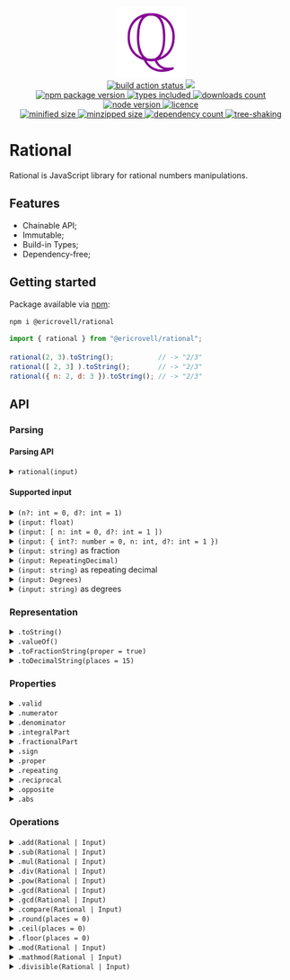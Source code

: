 <div align="center">
  <img
    alt="Set of rational numbers symbol"
    src="assets/logo.svg"
    width="125px"
    height="125px"
    padding="25px"
  />
</div>

<div align="center">
  <a href="https://github.com/EricRovell/rational/actions">
    <img alt="build action status" src="https://github.com/EricRovell/rational/workflows/build/badge.svg" />
  </a>
  <a href="https://codecov.io/gh/EricRovell/rational">
    <img src="https://codecov.io/gh/EricRovell/rational/branch/main/graph/badge.svg?token=OCTMR1R41W"/>
  </a>
</div>

<div align="center">
  <a href="https://www.npmjs.com/package/@ericrovell/rational">
    <img alt="npm package version" src="https://badgen.net/npm/v/@ericrovell/rational/" />
  </a>
  <a href="https://www.npmjs.com/package/@ericrovell/rational">
    <img alt="types included" src="https://badgen.net/npm/types/@ericrovell/rational/" />
  </a>
  <a href="https://www.npmjs.com/package/@ericrovell/rational">
    <img alt="downloads count" src="https://badgen.net/npm/dt/@ericrovell/rational/" />
  </a>
  <a href="https://www.npmjs.com/package/@ericrovell/rational">
    <img alt="node version" src="https://badgen.net/npm/node/@ericrovell/rational/" />
  </a>
  <a href="https://www.npmjs.com/package/@ericrovell/rational">
    <img alt="licence" src="https://badgen.net/npm/license/@ericrovell/rational/" />
  </a>
</div>

<div align="center">
  <a href="https://bundlephobia.com/package/@ericrovell/rational">
    <img alt="minified size" src="https://badgen.net/bundlephobia/min/@ericrovell/rational/" />
  </a>
  <a href="https://bundlephobia.com/package/@ericrovell/rational">
    <img alt="minzipped size" src="https://badgen.net/bundlephobia/minzip/@ericrovell/rational/" />
  </a>
  <a href="https://bundlephobia.com/package/@ericrovell/rational">
    <img alt="dependency count" src="https://badgen.net/bundlephobia/dependency-count/@ericrovell/rational/" />
  </a>
  <a href="https://bundlephobia.com/package/@ericrovell/rational">
    <img alt="tree-shaking" src="https://badgen.net/bundlephobia/tree-shaking/@ericrovell/rational/" />
  </a>
</div>

# Rational

Rational is JavaScript library for rational numbers manipulations.

## Features

- Chainable API;
- Immutable;
- Build-in Types;
- Dependency-free;

## Getting started

Package available via [npm](https://www.npmjs.com/package/@ericrovell/rational):

```
npm i @ericrovell/rational
```

```js
import { rational } from "@ericrovell/rational";

rational(2, 3).toString();           // -> "2/3"
rational([ 2, 3] ).toString();       // -> "2/3"
rational({ n: 2, d: 3 }).toString(); // -> "2/3"
```

## API

### Parsing

#### Parsing API

<details>
  <summary>
    <code>rational(input)</code>
  </summary>

  Parses the given input and created a new `Rational` instance.

  ```js
  rational(1, 2);
  rational(0.5);
  rational([ 1, 2 ]);
  rational([ 1 ]);
  rational({ n: 1, d: 2 });
  rational("1/2");
  rational("-1/2");
  rational("+3/-2");
  rational(".(1)");
  rational("-0.1(2)");
  rational("1.23(456)");
  rational("1.12'5''");
  rational("7'5''");
  ```
</details>

#### Supported input

<details>
  <summary>
    <code>(n?: int = 0, d?: int = 1)</code>
  </summary>

  Parses the given input from *two integer arguments* and returns a new `Rational` instance.

  ```js
  rational(1, 2); // 1/2
  rational(5);    // 5/1
  ```
</details>

<details>
  <summary>
    <code>(input: float)</code>
  </summary>

  Parses the given *float* and returns a new `Rational` instance.

  ```js
  rational(0.5); // 1/2
  ```
</details>

<details>
  <summary>
    <code>(input: [ n: int = 0, d?: int = 1 ])</code>
  </summary>

  Parses the given ratio from *(2-integer tuple)* and returns a new `Rational` instance.

  ```js
  rational([]);        // 0/1
  rational([ 2 ]);     // 2/1
  rational([ 1, 2 ]);  // 1/2
  ```
</details>

<details>
  <summary>
    <code>(input: { int?: number = 0, n: int, d?: int = 1 })</code>
  </summary>

  Parses the given `Fraction` object and returns a new `Rational` instance.

  ```js
  rational({ n: -1, d: 2 });          // -1/2
  rational({ int: -1, n: 2, d: 3 });  // -1 2/3
  ```

  Note: integral part if specified determines the sign of the result.

  ```js
  rational({ int: -1, n: -2, d: 3 });  // -1 2/3
  ```
</details>

<details>
  <summary>
    <code>(input: string)</code> as fraction
  </summary>

  Parses the given *fractional* string in form `{sign?}{int?} {sign?}{numerator}/{sign?}{denominator}` and returns a new `Rational` instance.

  ```js
  rational("1/2");    // 1/2
  rational("1 1/2");  // 1 1/2
  rational("-2 1/4"); // -2 1/4
  ```

  Note: integral part if specified determines the sign of the result.

  ```js
  rational("-2 -1/4"); // -2 1/4
  ```
</details>

<details>
  <summary>
    <code>(input: RepeatingDecimal)</code>
  </summary>

  Parses the given `RepeatingDecimal` object and returns a new `Rational` instance.

  ```js
  rational({ sign: -1, int: 1, nonrepeat: "2", repeat: "3" }); //  -7/30
  rational({ repeat: 5 });                                     // 5/9
  ```
</details>

<details>
  <summary>
    <code>(input: string)</code> as repeating decimal
  </summary>

  Parses the given *repeating decimal* string in form `{sign?}{int?}.{non-repeating}?({repeating})` and returns a new `Rational` instance.

  ```js
  rational(".(1)");    //  1/9
  rational("-0.1(2)"); // -2/15
  ```
</details>

<details>
  <summary>
    <code>(input: Degrees)</code>
  </summary>

  Parses the given `Degrees` object and returns a new `Rational` instance.

  ```js
  rational({ deg: 1, min: 1, sec: 1 }); // 3661/3600
  rational({ sec: 7 });                 // 7/60
  ```
</details>

<details>
  <summary>
    <code>(input: string)</code> as degrees
  </summary>

  Parses the given *degrees* string in form `{sign?}{degrees?}.{minutes'?}{seconds''?}` and returns a new `Rational` instance.

  ```js
  rational("1.12'5''") //  173/144
  rational("-1.2'5''") // -149/144
  rational("7'5''")    //   17/144
  rational("-2'5''")   //   -5/144
  ```
</details>

### Representation

<details>
  <summary>
    <code>.toString()</code>
  </summary>

  Returns a `Ratio` string representation.

  ```js
  rational(1, 2).toString()                  // -> "1/2";
  rational("1 1/2").toString()               // -> "3/2";
  rational({ int: 1, n: 1, d: 3}).toString() // -> "4/3";
  rational("0.12(34)").toString()            // -> "611/4950";
  ```
</details>

<details>
  <summary>
    <code>.valueOf()</code>
  </summary>

  Returns a decimal representation of a rational number.

  ```js
  rational(1, 2).valueOf()                  // -> 0.5;
  rational("1 1/2").valueOf()               // -> 1.5;
  rational({ int: 1, n: 1, d: 3}).valueOf() // -> 1.3333333333333333;
  rational("0.12(34)").valueOf()            // -> 0.12343434343434344;
  ```
</details>

<details>
  <summary>
    <code>.toFractionString(proper = true)</code>
  </summary>

  Transforms a rational number into fractional string.
  The difference between `.toString()` method as it provides control to get proper/improper fractions.

  `.toString()` is easier to use for tests and might me usefull for coercion.

  ```js
  rational(1, 2).toFractionString()                       // -> "1/2";
  rational("1 1/2").toFractionString()                    // -> "1 1/2";
  rational({ int: 1, n: 1, d: 3}).toFractionString()      // -> "1 1/3";
  rational({ int: 1, n: 1, d: 3}).toFractionString(false) // -> "4/3";
  ```
</details>

<details>
  <summary>
    <code>.toDecimalString(places = 15)</code>
  </summary>

  Transforms a rational number into decimal string.

  ```js
  rational(1, 2).toDecimalString()                        // -> "0.5";
  rational("1 1/2").toDecimalString()                     // -> "1.5";
  rational({ int: 1, n: 1, d: 3}).toDecimalString(4)      // -> "1.3333";
  ```
</details>

### Properties

<details>
  <summary>
    <code>.valid</code>
  </summary>

  Returns a boolean indicating the parsing operation success.
  On failed attempt the rational number defaults to 0.

  ```js
  rational(1, 2).valid;  // -> true
  rational("hi!").valid; // -> false
  ```
</details>

<details>
  <summary>
    <code>.numerator</code>
  </summary>

  Returns the numerator value of the rational number.

  ```js
  rational(1, 2).numerator; // -> 1
  ```
</details>

<details>
  <summary>
    <code>.denominator</code>
  </summary>

  Returns the denominator value of the rational number.

  ```js
  rational(1, 2).denominator; // -> 2
  ```
</details>

<details>
  <summary>
    <code>.integralPart</code>
  </summary>

  Returns the integral part of the rational number.

  ```js
  rational(1, 2).integralPart; // -> 0
  rational(3, 2).integralPart; // -> 1
  ```
</details>

<details>
  <summary>
    <code>.fractionalPart</code>
  </summary>

  Returns the fractional part of the rational number as a new `Rational` instance.

  ```js
  rational(1, 2).fractionalPart.toString(); // -> "1/2"
  rational(3, 2).fractionalPart.toString(); // -> "1/2"
  ```
</details>

<details>
  <summary>
    <code>.sign</code>
  </summary>

  Returns the sign of the rational number.

  ```js
  rational(0, 2).sign;   // ->  0
  rational(-1, 2).sign;  // -> -1
  rational(1, -2).sign;  // -> -1
  rational(-1, -2).sign; // ->  1
  rational(1, 2).sign;   // ->  1
  ```
</details>

<details>
  <summary>
    <code>.proper</code>
  </summary>

  Returns the boolean indicating if the rational number could be represented as [proper](https://en.wikipedia.org/wiki/Fraction#Proper_and_improper_fractions) fraction.

  ```js
  rational(1, 2).proper; // -> true;
  rational(3, 2).proper; // -> false;
  ```
</details>

<details>
  <summary>
    <code>.repeating</code>
  </summary>

  Returns the boolean indicating if the rational number could be represents a [repeating decimal](https://en.wikipedia.org/wiki/Repeating_decimal).

  ```js
  rational(1, 3).repeating; // -> true;
  rational(1, 4).repeating; // -> false;
  ```
</details>

<details>
  <summary>
    <code>.reciprocal</code>
  </summary>

  Returns the [reciprocal](https://en.wikipedia.org/wiki/Fraction#Reciprocals_and_the_%22invisible_denominator%22) as new `Rational` instance.

  ```js
  rational(1, 2).reciprocal.toString(); // -> "2/1";
  rational(3, 2).reciprocal.toString(); // -> "3/2";
  ```
</details>

<details>
  <summary>
    <code>.opposite</code>
  </summary>

  Returns the opposite rational number as new `Rational` instance.

  ```js
  rational(0, 2).opposite.toString();   // -> "0/2"
  rational(-1, 2).opposite.toString();  // -> "1/2"
  rational(1, -2).opposite.toString();  // -> "1/2"
  rational(-1, -2).opposite.toString(); // -> "-1/2"
  rational(1, 2).opposite.toString();   // -> "-1/2"
  ```
</details>

<details>
  <summary>
    <code>.abs</code>
  </summary>

  Returns the absolute value of the rational number as new `Rational` instance.

  ```js
  rational(0, 2).abs.toString();   // -> "0/2"
  rational(-1, 2).abs.toString();  // -> "1/2"
  rational(1, -2).abs.toString();  // -> "1/2"
  rational(-1, -2).abs.toString(); // -> "1/2"
  rational(1, 2).abs.toString();   // -> "1/2"
  ```
</details>

### Operations

<details>
  <summary>
    <code>.add(Rational | Input)</code>
  </summary>

  Performs the addition and returns the sum as new `Rational` instance.

  ```js
  rational(1, 2)
    .add(1, 4)
    .toString(); // -> "3/4"

  rational(1, 2)
    .add(rational(1, 4))
    .toString(); // -> "3/4"
  ```
</details>

<details>
  <summary>
    <code>.sub(Rational | Input)</code>
  </summary>

  Performs the subtraction and returns the difference as new `Rational` instance.

  ```js
  rational(1, 2)
    .sub(1, 4)
    .toString(); // -> "1/4"

  rational(1, 2)
    .sub(rational(1, 4))
    .toString(); // -> "1/4"
  ```
</details>

<details>
  <summary>
    <code>.mul(Rational | Input)</code>
  </summary>

  Performs the multiplication and returns the product as new `Rational` instance.

  ```js
  rational(1, 2)
    .mul(1, 4)
    .toString(); // -> "1/8"

  rational(1, 2)
    .mul(rational(1, 4))
    .toString(); // -> "1/8"
  ```
</details>

<details>
  <summary>
    <code>.div(Rational | Input)</code>
  </summary>

  Performs the division and returns the quotien as new `Rational` instance.

  ```js
  rational(1, 2)
    .div(1, 4)
    .toString(); // -> "2/1"

  rational(1, 2)
    .div(rational(1, 4))
    .toString(); // -> "2/1"
  ```
</details>

<details>
  <summary>
    <code>.pow(Rational | Input)</code>
  </summary>

  Calculates the exponentiation result of two rational numbers.
  If the result is rational returns a new `Rational` instance.
  If the result **irrational** the `null` returned instead.

  ```js
  rational(27).pow(2, 3)?.toString() // -> "9/1"
  rational(2).pow(1, 2)?.toString()  // -> null
  ```
</details>

<details>
  <summary>
    <code>.gcd(Rational | Input)</code>
  </summary>

  Calculates the [GCD](https://en.wikipedia.org/wiki/Greatest_common_divisor) of two rational numbers and returns a new `Rational` instance.

  ```js
  rational(5, 8).gcd(3, 7) // 1/56
  rational(2, 3).gcd(7, 5) // 1/15
  ```
</details>

<details>
  <summary>
    <code>.gcd(Rational | Input)</code>
  </summary>

  Calculates the [LCM](https://en.wikipedia.org/wiki/Least_common_multiple) of two rational numbers and returns a new `Rational` instance.

  ```js
  rational(5, 8).lcm(3, 7) // 15/1
  ```
</details>

<details>
  <summary>
    <code>.compare(Rational | Input)</code>
  </summary>

  Compares the rational number with another. Results are interpreted as:
	
	- comparable is greater ->  1;
	- comparable is smaller -> -1;
	- comparable is equal   ->  0.

  ```js
  rational(1, 2).compare(2, 4); // ->  0
  rational(1, 2).compare(3, 4); // -> -1
  rational(1, 2).compare(1, 4); // ->  1
  ```

  Non-strict inequalities can be performed as such:

  ```js
  rational.compare(1/2) >= 0 the same as >=
  rational.compare(1/2) <= 0 the same as <=
  ```
</details>

<details>
  <summary>
    <code>.round(places = 0)</code>
  </summary>

  Returns the rational number rounded to fixed decimal places.

  ```js
  rational(23, 8).round() // -> 3
  rational(23, 8).round(1) // -> 2.9
  rational(23, 8).round(2) // -> 2.88
  ```
</details>

<details>
  <summary>
    <code>.ceil(places = 0)</code>
  </summary>

  Returns the rational number rounded up to the next largest decimal place.

  ```js
  rational(29, 7).ceil() // -> 5
  rational(29, 7).ceil(1) // -> 4.2
  rational(29, 7).ceil(2) // -> 4.15
  ```
</details>

<details>
  <summary>
    <code>.floor(places = 0)</code>
  </summary>

  Returns the rational number rounded down to the next smallest or equal decimal place.

  ```js
  rational(29, 7).floor() // -> 4
  rational(29, 7).floor(1) // -> 4.1
  rational(29, 7).floor(2) // -> 4.14
  ```
</details>

<details>
  <summary>
    <code>.mod(Rational | Input)</code>
  </summary>

  Calculates the modulo of two rational numbers.

  ```js
  rational("13/3").mod("7/8").toString()   // -> "5/6"
  rational("13/7").mod("19/11").toString() // -> "10/77"
  ```
</details>

<details>
  <summary>
    <code>.mathmod(Rational | Input)</code>
  </summary>

  Calculates the [mathematical correct modulo](https://en.wikipedia.org/wiki/Modulo_(mathematics)) of two rational numbers.

  ```js
  rational("-13/3").mathmod("7/8")   // -> 1/24
  rational("-13/7").mathmod("19/11") // -> 123/77
  ```
</details>

<details>
  <summary>
    <code>.divisible(Rational | Input)</code>
  </summary>

  Checks if two rational numbers are divisible.

  ```js
  rational(1, 2).divisible(1, 4) // -> true
  rational(5, 8).divisible(2, 7) // -> false
  ```
</details>
